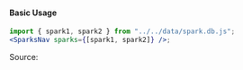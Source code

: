 #### Basic Usage

```jsx
import { spark1, spark2 } from "../../data/spark.db.js";
<SparksNav sparks={[spark1, spark2]} />;
```

Source:

```js { "file": "./SparksNav.js" }
```
